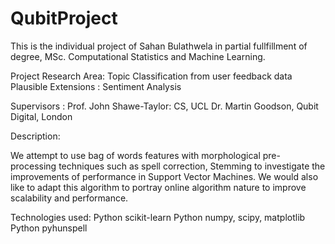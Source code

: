 QubitProject
============

This is the individual project of Sahan Bulathwela in partial fullfillment of degree, MSc. Computational Statistics and
Machine Learning. 

Project Research Area: Topic Classification from user feedback data
Plausible Extensions : Sentiment Analysis

Supervisors : 
  Prof. John Shawe-Taylor: CS, UCL
  Dr. Martin Goodson, Qubit Digital, London
  
Description: 

We attempt to use bag of words features with morphological pre-processing techniques such as spell correction, Stemming
to investigate the improvements of performance in Support Vector Machines. We would also like to adapt this algorithm to
portray online algorithm nature to improve scalability and performance. 

Technologies used:
  Python scikit-learn
  Python numpy, scipy, matplotlib
  Python pyhunspell
